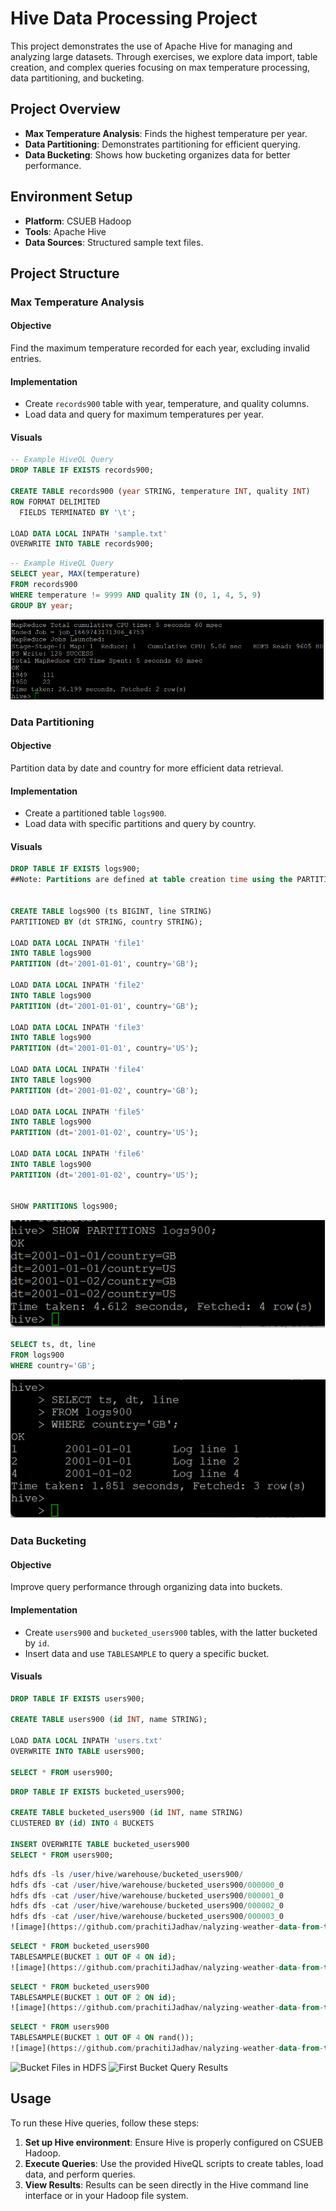 # Hive Data Processing Project

This project demonstrates the use of Apache Hive for managing and analyzing large datasets. Through exercises, we explore data import, table creation, and complex queries focusing on max temperature processing, data partitioning, and bucketing.

## Project Overview

- **Max Temperature Analysis**: Finds the highest temperature per year.
- **Data Partitioning**: Demonstrates partitioning for efficient querying.
- **Data Bucketing**: Shows how bucketing organizes data for better performance.

## Environment Setup

- **Platform**: CSUEB Hadoop
- **Tools**: Apache Hive
- **Data Sources**: Structured sample text files.

## Project Structure

### Max Temperature Analysis

#### Objective
Find the maximum temperature recorded for each year, excluding invalid entries.

#### Implementation
- Create `records900` table with year, temperature, and quality columns.
- Load data and query for maximum temperatures per year.

#### Visuals
```sql
-- Example HiveQL Query
DROP TABLE IF EXISTS records900;

CREATE TABLE records900 (year STRING, temperature INT, quality INT)
ROW FORMAT DELIMITED
  FIELDS TERMINATED BY '\t';

LOAD DATA LOCAL INPATH 'sample.txt'
OVERWRITE INTO TABLE records900;
```
```sql
-- Example HiveQL Query
SELECT year, MAX(temperature)
FROM records900
WHERE temperature != 9999 AND quality IN (0, 1, 4, 5, 9)
GROUP BY year;
```
![Max Temperature Query Results](Picture1.png)

### Data Partitioning

#### Objective
Partition data by date and country for more efficient data retrieval.

#### Implementation
- Create a partitioned table `logs900`.
- Load data with specific partitions and query by country.

#### Visuals
```sql
DROP TABLE IF EXISTS logs900;
##Note: Partitions are defined at table creation time using the PARTITIONED ##BYclause,[112]which takes a list of column definitions. 


CREATE TABLE logs900 (ts BIGINT, line STRING)
PARTITIONED BY (dt STRING, country STRING);

LOAD DATA LOCAL INPATH 'file1'
INTO TABLE logs900
PARTITION (dt='2001-01-01', country='GB');

LOAD DATA LOCAL INPATH 'file2'
INTO TABLE logs900
PARTITION (dt='2001-01-01', country='GB');

LOAD DATA LOCAL INPATH 'file3'
INTO TABLE logs900
PARTITION (dt='2001-01-01', country='US');

LOAD DATA LOCAL INPATH 'file4'
INTO TABLE logs900
PARTITION (dt='2001-01-02', country='GB');

LOAD DATA LOCAL INPATH 'file5'
INTO TABLE logs900
PARTITION (dt='2001-01-02', country='US');

LOAD DATA LOCAL INPATH 'file6'
INTO TABLE logs900
PARTITION (dt='2001-01-02', country='US');


SHOW PARTITIONS logs900;
```
![Data Partition Structure](Picture2.png)
```sql
SELECT ts, dt, line
FROM logs900
WHERE country='GB';
```



![Query Results by Country](Picture3.png)

### Data Bucketing

#### Objective
Improve query performance through organizing data into buckets.

#### Implementation
- Create `users900` and `bucketed_users900` tables, with the latter bucketed by `id`.
- Insert data and use `TABLESAMPLE` to query a specific bucket.

#### Visuals
```sql
DROP TABLE IF EXISTS users900;

CREATE TABLE users900 (id INT, name STRING);

LOAD DATA LOCAL INPATH 'users.txt'
OVERWRITE INTO TABLE users900;

SELECT * FROM users900;
```
```sql
DROP TABLE IF EXISTS bucketed_users900;

CREATE TABLE bucketed_users900 (id INT, name STRING)
CLUSTERED BY (id) INTO 4 BUCKETS

INSERT OVERWRITE TABLE bucketed_users900
SELECT * FROM users900;
```
```sql
hdfs dfs -ls /user/hive/warehouse/bucketed_users900/
hdfs dfs -cat /user/hive/warehouse/bucketed_users900/000000_0
hdfs dfs -cat /user/hive/warehouse/bucketed_users900/000001_0
hdfs dfs -cat /user/hive/warehouse/bucketed_users900/000002_0
hdfs dfs -cat /user/hive/warehouse/bucketed_users900/000003_0
![image](https://github.com/prachitiJadhav/nalyzing-weather-data-from-the-National-Climatic-Data-Center-NCDC-records-using-Hadoop/assets/56185226/e772ee70-baaa-453d-b474-70b8f7373848)
```
```sql
SELECT * FROM bucketed_users900
TABLESAMPLE(BUCKET 1 OUT OF 4 ON id);
![image](https://github.com/prachitiJadhav/nalyzing-weather-data-from-the-National-Climatic-Data-Center-NCDC-records-using-Hadoop/assets/56185226/2b4f7ce3-e808-4e20-90c5-d829e0cfcbec)
```
```sql
SELECT * FROM bucketed_users900
TABLESAMPLE(BUCKET 1 OUT OF 2 ON id);
![image](https://github.com/prachitiJadhav/nalyzing-weather-data-from-the-National-Climatic-Data-Center-NCDC-records-using-Hadoop/assets/56185226/42dc7529-7228-4fa5-aae3-dd455c356007)
```
```sql
SELECT * FROM users900
TABLESAMPLE(BUCKET 1 OUT OF 4 ON rand());
![image](https://github.com/prachitiJadhav/nalyzing-weather-data-from-the-National-Climatic-Data-Center-NCDC-records-using-Hadoop/assets/56185226/20b96af4-f21b-4543-8fbe-5849ed5a0b47)
```
![Bucket Files in HDFS](path/to/bucket_files.png)
![First Bucket Query Results](path/to/first_bucket_query.png)

## Usage

To run these Hive queries, follow these steps:

1. **Set up Hive environment**: Ensure Hive is properly configured on CSUEB Hadoop.
2. **Execute Queries**: Use the provided HiveQL scripts to create tables, load data, and perform queries.
3. **View Results**: Results can be seen directly in the Hive command line interface or in your Hadoop file system.


